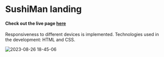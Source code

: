 # SushiMan landing
#### Check out the live page [here](https://buy-me-sushi.netlify.app)

Responsiveness to different devices is implemented. Technologies used in the development: HTML and CSS.

![2023-08-26 18-45-06](https://github.com/KseniaLF/SushiMan/assets/85734272/cd287bae-460b-4453-94f2-47919d06cb66)
